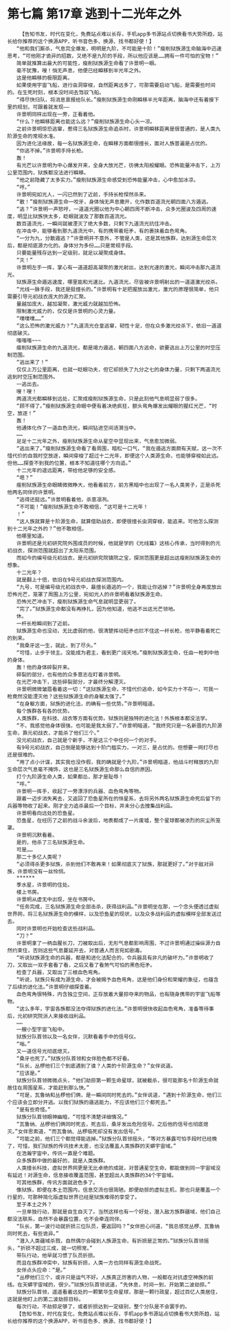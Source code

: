 # 第七篇 第17章 逃到十二光年之外
        【告知书友，时代在变化，免费站点难以长存，手机app多书源站点切换看书大势所趋，站长给你推荐的这个换源APP，听书音色多、换源、找书都好使！】
       “他和我们厮杀，气息完全爆发，明明是九阶，不可能是十阶！”瘦削狱族源生命脑海中迅速思考，“可他刚才诡异的招数，又绝不是九阶的手段，所以他应该是……拥有一件可怕的宝物！”
       简单就推算出最大的可能性，瘦削狱族源生命看了许景明一眼。
       毫不犹豫，嗖！悄无声息，他便已经瞬移到半光年之外。
       这是他瞬移的极限距离。
       如果使用宇宙飞船，进行虫洞穿梭，自然距离远多了，可那需要启动飞船，是需要些时间的。在生死时刻，根本没时间去驾驭飞船。
       “得尽快归队，将消息禀报给队长。”瘦削狱族源生命刚瞬移半光年距离，脑海中还有着接下里的规划，可跟着就发现——
       许景明同样出现在一旁，正看着他。
       “什么？他瞬移距离也能这么远？”瘦削狱族源生命心头一凉。
       之前许景明惊恐逃窜，惹得三名狱族源生命追杀时，许景明瞬移距离是很普通的，是人类九阶源生命的常规水准。
       因为进化法缘故，每一名狱族源生命，在瞬移方面都很擅长，面对人族普遍是占优的。
       “你逃不掉。”许景明手持长枪。
       轰！
       有光芒以许景明为中心爆发开来，全身大放光芒，彷佛太阳般耀眼。恐怖能量冲击下，上万公里范围内，狱族都没法进行瞬移。
       “他之前隐藏了太多实力。”瘦削狱族源生命感受到恐怖能量冲击，心中愈加冰凉。
       “哼。”
       许景明宛如光人，一闪已然到了近前，手持长枪悍然杀来。
       “散！”瘦削狱族源生命一咬牙，身体悄无声息撒开，化作数百道流光朝四面八方遁逃。
       “逃？”许景明一声怒哼，一道道光圈以他为中心朝四周不断冲击，众多光圈波及四周的速度，明显比狱族快太多，眨眼就波及了那数百道流光。
       数百道流光，一瞬间就被湮灭了绝大多数，只剩下九道流光抗住冲击。
       在冲击中，能够看到那九道流光中，有的携带着短矛，有的裹挟着血色弯角。
       “一分为九，分散遁逃？”许景明并不意外，不管是人类，还是其他族群，达到源生命层次后，都是彻底源力化的。身体分为多份……只是常规手段。
       只要能量残存达到一定级别，就足以凝聚成身体。
       “灭！”
       许景明左手一挥，掌心有一道道超高凝聚的激光射出，达到光速的激光，瞬间冲击那九道流光。
       狱族源生命遁逃速度，哪里能和光速比。九道流光，尽皆被许景明射出的一道道激光绞杀。
       “光线一脉手段，我还是挺擅长的。”许景明有十足把握放出激光，激光的原理很简单，他只需要引导元初战衣庞大的源力汇聚。
       量越加庞大，越加凝聚，激光威力就越加恐怖。
       限制激光威力的，仅仅是许景明的心灵力量。
       “噗噗噗……”
       “这么恐怖的激光威力？”九道流光仓皇逃窜，韧性十足，但在众多激光绞杀下，依旧一道道彻底破灭。
       嗤嗤嗤~~~
       瘦削狱族源生命的九道流光，都是竭力遁逃，朝四面八方逃命，欲要逃出上万公里的时空压制范围。
       “逃出来了！”
       仅仅上万公里距离，也就一眨眼功夫，但它却损失了九分之七的身体力量，只剩下两道流光逃到时空压制范围外。
       一逃出去。
       嗖！嗖！
       两道流光都瞬移到远处，汇聚成瘦削狱族源生命，只是此刻他气息明显弱了很多。
       “顾不得了。”瘦削狱族源生命眼中便有着决绝疯狂，额头弯角爆发出耀眼的猩红光芒，“时空，放逐！”
       轰！
       他通体化作了一道血色流光，瞬间钻进空间涟漪当中。
       ……
       足足十二光年之外，瘦削狱族源生命从星空中显现出来，气息愈加微弱。
       “逃出来了。”瘦削狱族源生命看了看周围，暗松一口气，“我在遁逃方面颇有天赋，这一次不惜代价的自我时空放逐，瞬间穿梭了超过十二光年，即便这个人类源生命，也能够穿梭如此远。但他……探查不到我的位置，根本不知道往哪个方向追。”
       十二光年的遥远距离，带给他足够的安全感。
       “嗯？”
       瘦削狱族源生命眼睛微微睁大，他看着前方，前方黑暗中也出现了一名人类男子，正是杀死他两名同伴的许景明。
       “逃得还挺远。”许景明看着他，杀意凛冽。
       “不可能！”瘦削狱族源生命不敢相信，“这可是十二光年！
       ！”
       “这人族就算是十阶源生命，就算借助战衣，即便很擅长虫洞穿梭，能追来。可他怎么探测到十二光年之外的？”他不敢相信。
       他哪里知道。
       许景明还是元初研究院外围成员的时候，他就是学的《光线篇》这核心传承，当时得到的元初战衣，探测范围就超出了太阳系范围。
       而如今的编号级元初战衣，是元初研究院镇院之宝，探测范围更是超出这瘦削狱族源生命的想象。
       十二光年？
       就是翻上十倍，依旧在9号元初战衣探测范围内。
       “九号，可是编号级元初战衣中，最擅长遁逃的一个，我能让你逃掉？”许景明全身再度放出恐怖光芒，笼罩了周围上万公里，宛如光人的许景明看着狱族源生命。
       恐怖光芒冲击下，瘦削狱族源生命气息就明显更弱了。
       “完了。”狱族源生命都没有再挣扎，因为他知道，他逃不出这光芒领地。
       休。
       一杆长枪瞬间到了近前。
       狱族源生命也没动，无比虚弱的他，很清楚挥动短矛也拦不住这一杆长枪，他平静看着死亡的到来。
       “我桑牙这一生，就此，到了尽头。”
       “可惜，止步于领主。没能成为君主，看到更广阔天地。”瘦削狱族源生命，任由一枪刺中他的身体。
       轰！他的身体碎裂开来。
       碎裂的部分，也有他的众多意志在盯着许景明。
       在光芒冲击下，这些碎裂部分，才最终分解湮灭。
       许景明微微皱眉看着这一切：“这狱族源生命，不惜代价逃命，如今实力十不存一，可我一枪竟然没能湮灭他？这些狱族源生命的身躯太强了。”
       “在身躯方面，狱族的进化法，的确有一些优势。”许景明暗道。
       每个族群各有各的优势。
       人类族群，在科技、战衣等方面有优势。狱族则是独特的进化法！外族根本都没法学。
       “不，我感觉他身体很强，也可能是我太弱了。”许景明暗道，“我终究只是一名新晋的九阶源生命，靠元初战衣，才能杀了他们三个。”
       没元初战衣，自己就是个新手，不是这三个中任何一个的对手。
       有9号元初战衣，自己倒是能够达到十阶门槛实力，一对三，是占优的。但想要一网打尽也还是很难的。
       “用了点小计谋，其实我也没作假，我的确就是个九阶。”许景明暗道，他战斗时释放的九阶生命层次气息毫不掩饰，这也是三名狱族源生命那么自信的原因。
       打个九阶源生命人类，如果都怂，那才是耻辱！
       “呼。”
       许景明一挥手，收起了一旁漂浮的兵器、血色弯角等物。
       跟着一迈步消失离去，又返回了恐鱼星所在的恒星系，去将另外两名狱族源生命死后留下的兵器等物收了起来。刚才全力追杀最后一个目标，并未分心去搜集战利品。
       许景明看向远处的恐鱼星。
       恐鱼星，在经历了之前的战斗余波后，地表都成了一片废墟，整个星球都被浓烈的灰尘所笼罩。
       许景明沉默看着。
       是的，他杀了三名狱族源生命。
       可是……
       那二十多亿人类呢？
       “必须得杀更多狱族，杀到他们不敢再来！如果彻底灭了狱族，那就更好了。”对于敌对异族，许景明没有一丝怜悯。
       ******
       季水星，许景明的住处。
       楼上书房。
       许景明从虚无中出现，坐在书房中。
       “任务完成，三名狱族源生命全部击杀，获得战利品。”许景明坐在那，一个念头便透过虚拟世界网，将三名狱族源生命的模样，以及恐鱼星的现状，以及众多战利品的虚拟模样全部发送过去。
       同时许景明也开始检查这些战利品。
       “刀？”
       许景明拿了一柄血腥长刀，刀被取出后，无形气息都影响周围，不过许景明通过操纵源力自然约束住，否则这些气息蔓延开去，对普通人而言宛如剧毒。
       “听说狱族源生命的兵器，都是和进化法配合的，令兵器具有非凡的破坏力。”许景明收了刀，又取出一双手套看了看，之后又看了看煞气可怕的黑色短矛。
       检查了兵器，又取出了三根血色弯角。
       “听说，狱族只有成为源生命，才会被赐予血色弯角，这是他们身份和荣耀的象征，也蕴含了后续的进化法。”许景明仔细探查着。
       血色弯角很特殊，内含独立空间，正存放着大量掠夺来的物品，也有随身携带的宇宙飞船等物。
       “这么多年，宇宙各族都没法夺得狱族的进化法。”许景明很快收起血色弯角，准备等待事后，元初研究院派人来接收战利品。
       ……
       一艘小型宇宙飞船中。
       狱族分队首领以及一名女伴，沉默看着手中的信号仪。
       “嗡。”
       又一道信号光彻底熄灭。
       “桑牙也死了。”狱族分队首领和女伴脸色都不好看。
       “队长，丛椤他们三个到底遇到了谁？人类的十阶源生命？”女伴说道。
       “应该是。”
       狱族分队首领微微点头，“他们劫掠第一颗生命星球，就被截杀，很可能那名十阶源生命就居住在周围星系，才能赶到那么快。”
       “可是，瓦鲁纳和丛椤他们俩，是一瞬间同时死去的。”女伴说道，“遇到十阶源生命，他们三个应该会立即分开逃。以我们狱族的遁逃能力，不应该他们三个都死去。”
       “是有些奇怪。”
       狱族分队首领眼神幽暗，“可惜不清楚详细情况。”
       “瓦鲁纳、丛椤他们俩同时死去，死去后，桑牙发出危险信号。之后他的信号也彻底熄灭。”女伴思索道，“而瓦鲁纳、丛椤临死却没有发出信号。”
       “可能之前，他们三个都觉得能逃掉。”狱族分队首领摇头，“等对方暴露可怕手段时已经晚了，可惜，我们狱族的传讯技术太差，也没法覆盖人类族群的天蟒宇宙域。”
       在浩瀚宇宙中，传讯一直是个难题。
       众多族群中做的最好的，就是人类族群。
       人类擅长科技，虚拟世界网更是无比卓绝的成就，对普通星空生命，都能做到同一宇宙域没有延迟！对源生命，信息接收覆盖范围，甚至超出人类族群的34个宇宙域。
       可其他族群，传讯方面就逊色多了。
       像狱族，即便在本土范围内，信息交流也很简陋。即便劫掠的虚拟主机，那也只是覆盖一个行星的，可那种简化版虚拟世界已经是狱族难得的享受了。
       至于本土之外？
       一旦单独行动，那就是自生自灭了。当然这样也有一个好处，潜入敌方族群疆域，他们自己都没法联系，自然不会暴露位置，也不会牵连同伴。
       “队长，第一波行动就折损三位队员，要返回吗？”女伴担心问道，“我总感觉丛椤、瓦鲁纳同时死去，有些诡异。”
       “潜入人类疆域杀戮，自然偶尔会碰到人族源生命，有折损是正常的。”狱族分队首领摇头，“折损不超过三成，就一切照常。”
       带队行动，他早就习惯了队员折损。
       而且在族群冲突中，狱族有折损，人类一方也同样有源生命战死。
       女伴点头应命：“是。”
       “丛椤他们三个，或许只是运气不好。人族真正厉害的人物，一般都在对抗虚空神族的前线。在天蟒宇宙域的，很少。”狱族分队首领说道，“先休息，时间一到，开始第二波劫掠。”
       狱族分队首领，遥遥看着远处的一颗繁华生命星球，那是一颗行政星，超过百亿人类居住，这就是他盯上的第二波劫掠目标。
       每次行动，不劫掠足够了，或者折损达到一定级别，整个分队是不会罢手的。
       【告知书友，时代在变化，免费站点难以长存，手机app多书源站点切换看书大势所趋，站长给你推荐的这个换源APP，听书音色多、换源、找书都好使！】